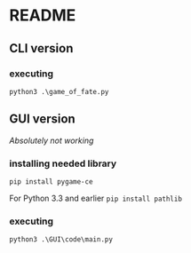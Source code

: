 # README

## CLI version

### executing

`python3 .\game_of_fate.py`

## GUI version

*Absolutely not working*

### installing needed library

`pip install pygame-ce`

For Python 3.3 and earlier
`pip install pathlib`

### executing

`python3 .\GUI\code\main.py`
